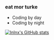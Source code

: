 ### eat mor turke

+ Coding by day
+ Coding by night

[![Inlnx's GitHub stats](https://github-readme-stats.vercel.app/api?username=inlnx)](https://github.com/anuraghazra/github-readme-stats)

